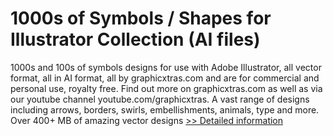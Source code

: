 # 1000s of Symbols / Shapes for Illustrator Collection (AI files)
1000s and 100s of symbols designs for use with Adobe Illustrator, all vector format, all in AI format, all by graphicxtras.com and are for commercial and personal use, royalty free. Find out more on graphicxtras.com as well as via our youtube channel youtube.com/graphicxtras. A vast range of designs including arrows, borders, swirls, embellishments, animals, type and more. Over 400+ MB of amazing vector designs
[>> Detailed information](https://secure.shareit.com/shareit/product.html?productid=301008716&affiliateid=200057808)